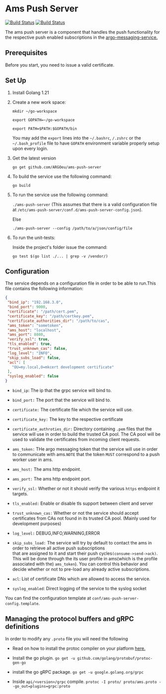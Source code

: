 # Ams Push Server

[![Build Status](https://jenkins.einfra.grnet.gr/buildStatus/icon?job=ARGO%2Fams-push-server%2Fmaster&style=flat-square&color=darkturquoise&subject=build-master)](https://jenkins.einfra.grnet.gr/job/ARGO/job/ams-push-server/job/master/)
[![Build Status](https://jenkins.einfra.grnet.gr/buildStatus/icon?job=ARGO%2Fams-push-server%2Fdevel&style=flat-square&subject=build-devel)](https://jenkins.einfra.grnet.gr/job/ARGO/job/ams-push-server/job/devel/)

The ams push server is a component that handles the push functionality for the respective
push enabled subscriptions in the [argo-messaging-service.](https://github.com/ARGOeu/argo-messaging-service)

## Prerequisites

Before you start, you need to issue a valid certificate.

## Set Up

1. Install Golang 1.21
2. Create a new work space:

   `mkdir ~/go-workspace`

   `export GOPATH=~/go-workspace`

   `export PATH=$PATH:$GOPATH/bin`

   You may add the `export` lines into the `~/.bashrc`, `/.zshrc` or the `~/.bash_profile` file to have `GOPATH`
   environment variable properly setup upon every login.

3. Get the latest version

   `go get github.com/ARGOeu/ams-push-server`

4. To build the service use the following command:

   `go build`

5. To run the service use the following command:

   `./ams-push-server` (This assumes that there is a valid configuration file at
   `/etc/ams-push-server/conf.d/ams-push-server-config.json`).

   Else

   `./ams-push-server --config /path/to/a/json/config/file`

6. To run the unit-tests:

   Inside the project's folder issue the command:

   `go test $(go list ./... | grep -v /vendor/)`

## Configuration

The service depends on a configuration file in order to be able to run.This file contains the following information:

 ```json
{
  "bind_ip": "192.168.3.0",
  "bind_port": 9000,
  "certificate": "/path/cert.pem",
  "certificate_key": "/path/certkey.pem",
  "certificate_authorities_dir": "/path/to/cas",
  "ams_token": "sometoken",
  "ams_host": "localhost",
  "ams_port": 8080,
  "verify_ssl": true,
  "tls_enabled": true,
  "trust_unknown_cas": false,
  "log_level": "INFO",
  "skip_subs_load": false,
  "acl": [
    "OU=my.local,O=mkcert development certificate"
  ],
  "syslog_enabled": false
}
 ```

- `bind_ip`: The ip that the grpc service will bind to.

- `bind_port:` The port that the service will bind to.

- `certificate:` The certificate file which the service will use.

- `certificate_key:` The key to the respective certificate

- `certificate_authroties_dir:` Directory containing `.pem` files that the service will use in order to build the
  trusted CA pool.
  The CA pool will be used to validate the certificates from incoming client requests.

- `ams_token:` THe argo messaging token that the service will use in order to communicate with ams.`NOTE` that the
  token `MUST` correspond to a push worker user in ams.

- `ams_host:` The ams http endpoint.

- `ams_port:` The ams http endpoint port.

- `verify_ssl:` Whether or not it should verify the various `https` endpoint it targets.

- `tls_enabled:` Enable or disable tls support between client and server

- `trust_unknown_cas:` Whether or not the service should accept certificates from CAs not found in its trusted CA pool.
  (Mainly used for development purposes)

- `log_level:` DEBUG,INFO,WARNING,ERROR

- `skip_subs_load:`  The service will try by default to contact the ams in order to retrieve all active push
  subscriptions   
  that are assigned to it and start their push cycles`(consume->send->ack)`. This will be done through the its user
  profile in ams(which is the profile associated with the)
  `ams_token`). You can control this behavior and decide whether or not to pre-load any already active subscriptions.

- `acl`: List of certificate DNs which are allowed to access the service.

- `syslog_enabled`: Direct logging of the service to the syslog socket

You can find the configuration template at `conf/ams-push-server-config.template`.

## Managing the protocol buffers and gRPC definitions

In order to modify any `.proto` file you will need the following

- Read on how to install the protoc compiler on your platform [here.](https://github.com/protocolbuffers/protobuf)

- Install the go plugin. `go get -u github.com/golang/protobuf/protoc-gen-go`

- install the go gRPC package. `go get -u google.golang.org/grpc`

- Inside `api/<version>/grpc` compile. `protoc -I proto/ proto/ams.proto --go_out=plugins=grpc:proto`
